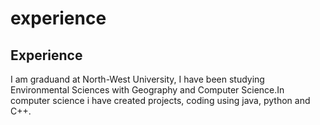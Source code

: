 # experience

## Experience

I am graduand at North-West University, I have been studying Environmental Sciences with Geography and Computer Science.In computer science i have created projects, coding using java, python and C++. 
